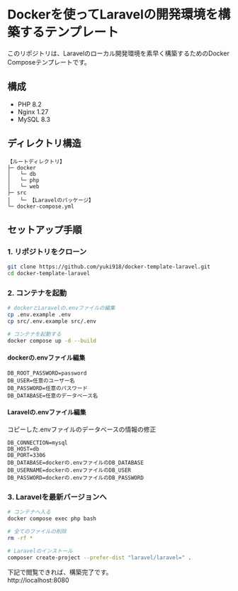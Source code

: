 # Dockerを使ってLaravelの開発環境を構築するテンプレート

このリポジトリは、Laravelのローカル開発環境を素早く構築するためのDocker Composeテンプレートです。

## 構成

- PHP 8.2
- Nginx 1.27
- MySQL 8.3

## ディレクトリ構造


```
【ルートディレクトリ】
├─ docker
│   └─ db
│   └─ php
│   └─ web
├─ src
│   └─ 【Laravelのパッケージ】
└─ docker-compose.yml

```

## セットアップ手順

### 1. リポジトリをクローン

```bash
git clone https://github.com/yuki918/docker-template-laravel.git
cd docker-template-laravel
```

### 2. コンテナを起動

```bash
# dockerとLaravelの.envファイルの編集
cp .env.example .env
cp src/.env.example src/.env

# コンテナを起動する
docker compose up -d --build
```

#### dockerの.envファイル編集

```
DB_ROOT_PASSWORD=password
DB_USER=任意のユーザー名
DB_PASSWORD=任意のパスワード
DB_DATABASE=任意のデータベース名
```

#### Laravelの.envファイル編集

コピーした.envファイルのデータベースの情報の修正
```
DB_CONNECTION=mysql
DB_HOST=db
DB_PORT=3306
DB_DATABASE=dockerの.envファイルのDB_DATABASE
DB_USERNAME=dockerの.envファイルのDB_USER
DB_PASSWORD=dockerの.envファイルのDB_PASSWORD
```

### 3. Laravelを最新バージョンへ

```bash
# コンテナへ入る
docker compose exec php bash

# 全てのファイルの削除
rm -rf *

# Laravelのインストール
composer create-project --prefer-dist "laravel/laravel=" .
```

下記で閲覧できれば、構築完了です。<br>
http://localhost:8080